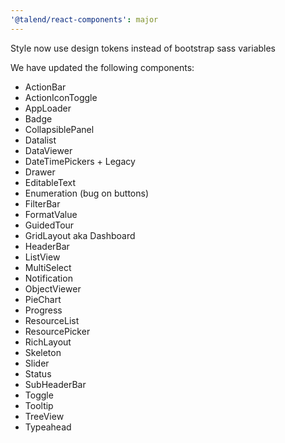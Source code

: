```yaml
---
'@talend/react-components': major
---
```


Style now use design tokens instead of bootstrap sass variables

We have updated the following components:

* ActionBar
* ActionIconToggle
* AppLoader
* Badge
* CollapsiblePanel
* Datalist
* DataViewer
* DateTimePickers + Legacy
* Drawer
* EditableText
* Enumeration (bug on buttons)
* FilterBar
* FormatValue
* GuidedTour
* GridLayout aka Dashboard
* HeaderBar
* ListView
* MultiSelect
* Notification
* ObjectViewer
* PieChart
* Progress
* ResourceList
* ResourcePicker
* RichLayout
* Skeleton
* Slider
* Status
* SubHeaderBar
* Toggle
* Tooltip
* TreeView
* Typeahead
